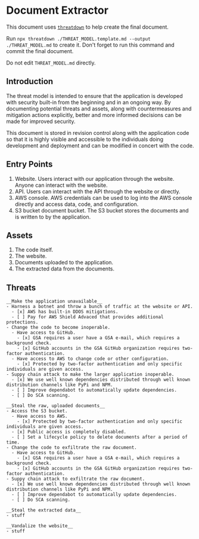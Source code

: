 # Document Extractor

This document uses [`threatdown`](https://threatdown.xyz) to help create the final document.

Run `npx threatdown ./THREAT_MODEL.template.md --output ./THREAT_MODEL.md` to create it.  Don't forget to run this
command and commit the final document.

Do not edit `THREAT_MODEL.md` directly.

## Introduction

The threat model is intended to ensure that the application is developed with security built-in from the beginning and
in an ongoing way.  By documenting potential threats and assets, along with countermeasures and mitigation actions
explicitly, better and more informed decisions can be made for improved security.

This document is stored in revision control along with the application code so that it is highly visible and accessible
to the individuals doing development and deployment and can be modified in concert with the code.

## Entry Points

1. Website.  Users interact with our application through the website.  Anyone can interact with the website.
2. API.  Users can interact with the API through the website or directly.
3. AWS console.  AWS credentials can be used to log into the AWS console directly and access data, code, and
   configuration.
4. S3 bucket document bucket.  The S3 bucket stores the documents and is written to by the application.

## Assets

1. The code itself.
2. The website.
3. Documents uploaded to the application.
4. The extracted data from the documents.

## Threats

```threatdown
__Make the application unavailable__
- Harness a botnet and throw a bunch of traffic at the website or API.
  - [x] AWS has built-in DDOS mitigations.
  - [ ] Pay for AWS Shield Advaced that provides additional protections.
- Change the code to become inoperable.
  - Have access to GitHub.
    - [x] GSA requires a user have a GSA e-mail, which requires a background check.
    - [x] GitHub accounts in the GSA GitHub organization requires two-factor authentication.
  - Have access to AWS to change code or other configuration.
    - [x] Protected by two-factor authentication and only specific individuals are given access.
- Suppy chain attack to make the larger application inoperable.
  - [x] We use well known dependencies distributed through well known distribution channels like PyPi and NPM.
  - [ ] Improve dependabot to automatically update dependencies.
  - [ ] Do SCA scanning.
```

```threatdown
__Steal the raw, uploaded documents__
- Access the S3 bucket.
  - Have access to AWS.
    - [x] Protected by two-factor authentication and only specific individuals are given access.
  - [x] Public access is completely disabled.
  - [ ] Set a lifecycle policy to delete documents after a period of time.
- Change the code to exfiltrate the raw document.
  - Have access to GitHub.
    - [x] GSA requires a user have a GSA e-mail, which requires a background check.
    - [x] GitHub accounts in the GSA GitHub organization requires two-factor authentication.
- Suppy chain attack to exfiltrate the raw document.
  - [x] We use well known dependencies distributed through well known distribution channels like PyPi and NPM.
  - [ ] Improve dependabot to automatically update dependencies.
  - [ ] Do SCA scanning.
```

```threatdown
__Steal the extracted data__
- stuff
```

```threatdown
__Vandalize the website__
- stuff
```
